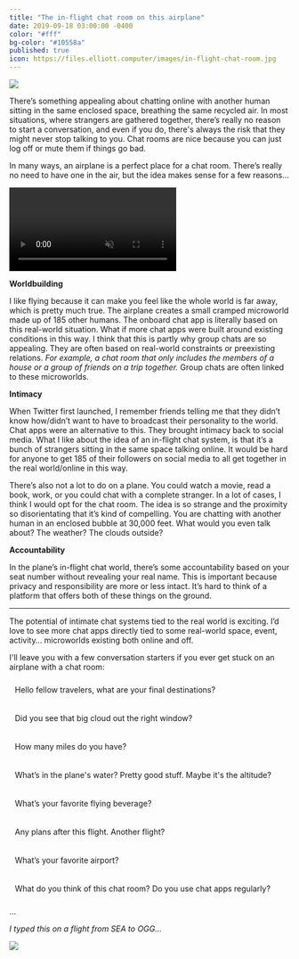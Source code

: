 ```yaml
---
title: "The in-flight chat room on this airplane"
date: 2019-09-18 03:00:00 -0400
color: "#fff"
bg-color: "#10558a"
published: true
icon: https://files.elliott.computer/images/in-flight-chat-room.jpg
---
```


![](https://files.elliott.computer/images/in-flight-chat-room.jpg)

<!-- On my flight's entertainment system there’s a "talk" feature. Tapping this button shows three options: "seat-to-seat", "chat room", and "help." Tapping "seat-to-seat" displays a cross-section of the plane (5 columns / 3 rows). At the bottom, it says:

<p style="border: 1px dotted {{ page.color }}; padding: 10px; border-radius: 10px;">
    Select any available seat to invite the passenger to chat.<br />
    Passengers available: 185<br />
    Passengers invited: 0
</p>

There’s an option to view all seat rows on the plane. I’m sitting in 14A. I start a chat with 20C. Unfortunately, I soon realize that there’s no on-screen keyboard. The handset with a keyboard built-in to it's back is permanently stuck in the armrest so there’s really no option to chat. Not sure if it’s a defective remote or the airline glued the remotes into the armrests so that passengers don’t steal them. I’m sorry for the radio silence 20C. I wish I could have spoken to you. I had so many things to say.

Although my attempt at using the airplane's chat room was a failure, I'd rather just make some notes about the potential of a chat room on an airplane. -->

There’s something appealing about chatting online with another human sitting in the same enclosed space, breathing the same recycled air. In most situations, where strangers are gathered together, there’s really no reason to start a conversation, and even if you do, there's always the risk that they might never stop talking to you. Chat rooms are nice because you can just log off or mute them if things go bad.

In many ways, an airplane is a perfect place for a chat room. There’s really no need to have one in the air, but the idea makes sense for a few reasons...

<p><video playsinline autoplay loop muted src="https://files.elliott.computer/videos/sea-clouds.m4v"></video></p>

**Worldbuilding**

I like flying because it can make you feel like the whole world is far away, which is pretty much true. The airplane creates a small cramped microworld made up of 185 other humans. The onboard chat app is literally based on this real-world situation. What if more chat apps were built around existing conditions in this way. I think that this is partly why group chats are so appealing. They are often based on real-world constraints or preexisting relations. *For example, a chat room that only includes the members of a house or a group of friends on a trip together.* Group chats are often linked to these microworlds.

<!-- Also, airplane space is a bit different from land space. Up in the air, locked in a floating capsule, you have to make the best out of the experience. Who are you going to befriend up here if things take a turn for the worst? You and 185 other strangers are suddenly somewhat accountable to one another. -->

**Intimacy**

When Twitter first launched, I remember friends telling me that they didn’t know how/didn’t want to have to broadcast their personality to the world. Chat apps were an alternative to this. They brought intimacy back to social media. What I like about the idea of an in-flight chat system, is that it’s a bunch of strangers sitting in the same space talking online. It would be hard for anyone to get 185 of their followers on social media to all get together in the real world/online in this way.

There’s also not a lot to do on a plane. You could watch a movie, read a book, work, or you could chat with a complete stranger. In a lot of cases, I think I would opt for the chat room. The idea is so strange and the proximity so disorientating that it’s kind of compelling. You are chatting with another human in an enclosed bubble at 30,000 feet. What would you even talk about? The weather? The clouds outside?

<!-- Obviously, people don’t necessarily want to fly on a plane together, but it’s nice to think of the positive aspects of flying together. Everyone on this plane has a few basic similarities:

- We are all traveling. We are in the process of going somewhere. Maybe it's home or visiting a new place.
- We are stuck in this capsule together.
- We are all humans (unless there's an animal on-board and in that case, they can use their own in-flight chat room).

That's actually a lot of similarities if you think about it and probably enough to get a few substantive conversations going. -->

**Accountability**

In the plane’s in-flight chat world, there’s some accountability based on your seat number without revealing your real name. This is important because privacy and responsibility are more or less intact. It’s hard to think of a platform that offers both of these things on the ground.

<!-- I’m chatting with 20C so its unlikely that that 20C is going to say something really vulgar or crazy because we are sitting in the same space. You could literally walk over to their seat or a flight attendant could. There’s also a pretty incriminating log on the plane’s computer of whatever is said in the chat room (though this would be a breach of passenger's privacy if viewed). -->

---

The potential of intimate chat systems tied to the real world is exciting. I’d love to see more chat apps directly tied to some real-world space, event, activity… microworlds existing both online and off.

<!-- Well, that’s all for now. The captain told us that we will be landing soon and that we will all need to log off the chat room. See you on the next flight. -->

I'll leave you with a few conversation starters if you ever get stuck on an airplane with a chat room:

<p style="border: 1px dotted {{ page.color }}; padding: 10px; border-radius: 10px;">
Hello fellow travelers, what are your final destinations?
</p>

<p style="border: 1px dotted {{ page.color }}; padding: 10px; border-radius: 10px;">
Did you see that big cloud out the right window?
</p>

<p style="border: 1px dotted {{ page.color }}; padding: 10px; border-radius: 10px;">
How many miles do you have?
</p>

<p style="border: 1px dotted {{ page.color }}; padding: 10px; border-radius: 10px;">
What’s in the plane's water? Pretty good stuff. Maybe it's the altitude?
</p>

<p style="border: 1px dotted {{ page.color }}; padding: 10px; border-radius: 10px;">
What’s your favorite flying beverage?
</p>

<p style="border: 1px dotted {{ page.color }}; padding: 10px; border-radius: 10px;">
Any plans after this flight. Another flight?
</p>

<p style="border: 1px dotted {{ page.color }}; padding: 10px; border-radius: 10px;">
What’s your favorite airport?
</p>

<p style="border: 1px dotted {{ page.color }}; padding: 10px; border-radius: 10px;">
What do you think of this chat room? Do you use chat apps regularly?
</p>

...

*I typed this on a flight from SEA to OGG...*

![](https://files.elliott.computer/images/flight-control.jpg)
